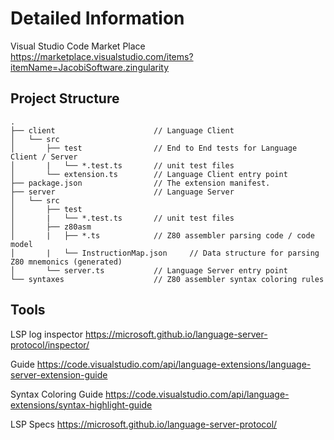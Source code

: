 # Detailed Information

Visual Studio Code Market Place
https://marketplace.visualstudio.com/items?itemName=JacobiSoftware.zingularity

## Project Structure

```ascii
.
├── client                      // Language Client
│   └── src
│       ├── test                // End to End tests for Language Client / Server
│       |   └── *.test.ts       // unit test files
│       └── extension.ts        // Language Client entry point
├── package.json                // The extension manifest.
├── server                      // Language Server
│   └── src
│       ├── test
│       |   └── *.test.ts       // unit test files
│       ├── z80asm
│       |   ├── *.ts            // Z80 assembler parsing code / code model
│       |   └── InstructionMap.json     // Data structure for parsing Z80 mnemonics (generated)
│       └── server.ts           // Language Server entry point
└── syntaxes                    // Z80 assembler syntax coloring rules
```

## Tools

LSP log inspector
https://microsoft.github.io/language-server-protocol/inspector/

Guide
https://code.visualstudio.com/api/language-extensions/language-server-extension-guide

Syntax Coloring Guide
https://code.visualstudio.com/api/language-extensions/syntax-highlight-guide

LSP Specs
https://microsoft.github.io/language-server-protocol/
